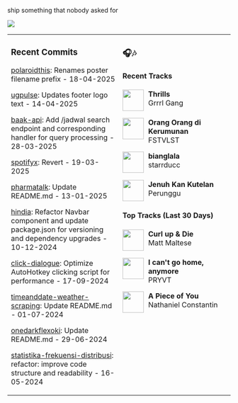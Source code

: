 ship something that nobody asked for

<img src="https://skillicons.dev/icons?i=golang,php,python,typescript,nodejs,laravel,nextjs,react,tailwind,prisma,supabase,figma,mongodb,mysql,postgresql" />

<table><tr>
<td valign="top" width="50%">

### Recent Commits

<!-- recent_commits starts -->
[polaroidthis](https://github.com/yafyx/polaroidthis/commit/2f52b0b74cc9eeb18d43e9a1462de4925be7cb24): Renames poster filename prefix - 18-04-2025

[ugpulse](https://github.com/yafyx/ugpulse/commit/838f77dabb0b32976040551a698748dbca8fd2c9): Updates footer logo text - 14-04-2025

[baak-api](https://github.com/yafyx/baak-api/commit/20a6ad8cbce4eea4e49ab16bf5481e8d06120c15): Add /jadwal search endpoint and corresponding handler for query processing - 28-03-2025

[spotifyx](https://github.com/yafyx/spotifyx/commit/305787c13f50faa31b9058021324e824d87a057b): Revert - 19-03-2025

[pharmatalk](https://github.com/yafyx/pharmatalk/commit/029c5a25a2754eb9b5dc1d95e6d6617bb2b1fbb8): Update README.md - 13-01-2025

[hindia](https://github.com/yafyx/hindia/commit/bb54c060ae47e2b23a024e23b630407105e8f54d): Refactor Navbar component and update package.json for versioning and dependency upgrades - 10-12-2024

[click-dialogue](https://github.com/yafyx/click-dialogue/commit/a24adcbd56d31a8cb8dbc8b8560f4e2f8c0324a1): Optimize AutoHotkey clicking script for performance - 17-09-2024

[timeanddate-weather-scraping](https://github.com/yafyx/timeanddate-weather-scraping/commit/7b114d739f870b5ea486fe05adb33b177ac5ad7c): Update README.md - 01-07-2024

[onedarkflexoki](https://github.com/yafyx/onedarkflexoki/commit/13db08acb9f7e7a50ff2192e626e484533f67175): Update README.md - 29-06-2024

[statistika-frekuensi-distribusi](https://github.com/yafyx/statistika-frekuensi-distribusi/commit/83eee4d905146aed84436041597fa2158661c7ac): refactor: improve code structure and readability - 16-05-2024
<!-- recent_commits ends -->

</td>
<td valign="top" width="50%">

### 🎧🎶

#### Recent Tracks

<!-- recent_tracks starts -->
<img src="https://lastfm.freetls.fastly.net/i/u/300x300/7b102fb6971e01a2159d219ce9f7fa26.jpg" width="48" height="48" align="left" style="margin-right: 10px;"/>**Thrills**<br>Grrrl Gang<br clear="left">

<img src="https://lastfm.freetls.fastly.net/i/u/300x300/7551b50218e34acd1db51d4ea2bb7cfe.jpg" width="48" height="48" align="left" style="margin-right: 10px;"/>**Orang Orang di Kerumunan**<br>FSTVLST<br clear="left">

<img src="https://lastfm.freetls.fastly.net/i/u/300x300/6b7c6588f431dcd36b7170bf39c2e0b3.jpg" width="48" height="48" align="left" style="margin-right: 10px;"/>**bianglala**<br>starrducc<br clear="left">

<img src="https://lastfm.freetls.fastly.net/i/u/300x300/3448d4e74207f692a53ddc455bb9bd00.jpg" width="48" height="48" align="left" style="margin-right: 10px;"/>**Jenuh Kan Kutelan**<br>Perunggu<br clear="left">
<!-- recent_tracks ends -->

#### Top Tracks (Last 30 Days)

<!-- top_tracks starts -->
<img src="https://lastfm.freetls.fastly.net/i/u/300x300/2a96cbd8b46e442fc41c2b86b821562f.png" width="48" height="48" align="left" style="margin-right: 10px;"/>**Curl up & Die**<br>Matt Maltese<br clear="left">

<img src="https://lastfm.freetls.fastly.net/i/u/300x300/2a96cbd8b46e442fc41c2b86b821562f.png" width="48" height="48" align="left" style="margin-right: 10px;"/>**I can't go home, anymore**<br>PRYVT<br clear="left">

<img src="https://lastfm.freetls.fastly.net/i/u/300x300/2a96cbd8b46e442fc41c2b86b821562f.png" width="48" height="48" align="left" style="margin-right: 10px;"/>**A Piece of You**<br>Nathaniel Constantin<br clear="left">
<!-- top_tracks ends -->

</td>
</tr></table>
